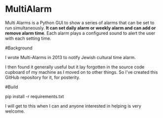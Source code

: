 # MultiAlarm
Multi Alarms is a Python GUI to show a series of alarms that can be set to run simultaneously.
**It can set daily alarm or weekly alarm and can add or remove alarm time**.
Each alarm plays a configured sound to alert the user with each setting time.



#Background

I wrote Multi-Alarms in 2013 to notify Jewish cultural time alarm.

I then found it generally useful but it lay forgotten in the source code cupboard of my machine as I moved on to other things. So I've created this GitHub repository for it, for posterity.

#Build

pip install -r requirements.txt

I will get to this when I can and anyone interested in helping is very welcome.
